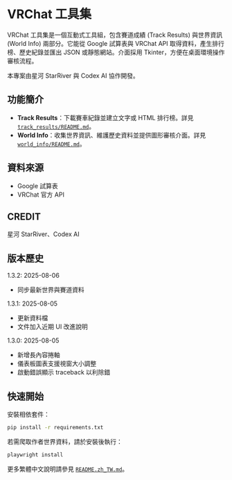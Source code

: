 # VRChat 工具集

VRChat 工具集是一個互動式工具組，包含賽道成績 (Track Results) 與世界資訊 (World Info) 兩部分。它能從 Google 試算表與 VRChat API 取得資料，產生排行榜、歷史紀錄並匯出 JSON 或靜態網站。介面採用 Tkinter，方便在桌面環境操作審核流程。

本專案由星河 StarRiver 與 Codex AI 協作開發。

## 功能簡介
- **Track Results**：下載賽車紀錄並建立文字或 HTML 排行榜。詳見 [`track_results/README.md`](track_results/README.md)。
- **World Info**：收集世界資訊、維護歷史資料並提供圖形審核介面。詳見 [`world_info/README.md`](world_info/README.md)。

## 資料來源
- Google 試算表
- VRChat 官方 API

## CREDIT
星河 StarRiver、Codex AI

## 版本歷史
1.3.2: 2025-08-06  
- 同步最新世界與賽道資料

1.3.1: 2025-08-05  
- 更新資料檔  
- 文件加入近期 UI 改進說明

1.3.0: 2025-08-05  
- 新增長內容捲軸  
- 儀表板圖表支援視窗大小調整  
- 啟動錯誤顯示 traceback 以利除錯

## 快速開始
安裝相依套件：
```bash
pip install -r requirements.txt
```
若需爬取作者世界資料，請於安裝後執行：
```bash
playwright install
```

更多繁體中文說明請參見 [`README.zh_TW.md`](README.zh_TW.md)。
